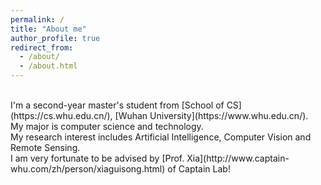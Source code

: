 ```yaml
---
permalink: /
title: "About me"
author_profile: true
redirect_from: 
  - /about/
  - /about.html
---
```

<br>
I'm a second-year master's student from [School of CS](https://cs.whu.edu.cn/), [Wuhan University](https://www.whu.edu.cn/). <br>
My major is computer science and technology.<br>
My research interest includes Artificial Intelligence, Computer Vision and Remote Sensing.<br>
I am very fortunate to be advised by [Prof. Xia](http://www.captain-whu.com/zh/person/xiaguisong.html) of Captain Lab!
